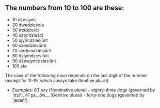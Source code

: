 ## The numbers from 10 to 100 are these:

*   10 dźesiyńć
*   20 dwadzieścia
*   30 trzidzieści
*   40 sztyrdzieści
*   50 pjyńćdziesiůnt
*   60 sześdziesiůnt
*   70 siedymdziesiůnt
*   80 ôziymdziesiůnt
*   90 dźewjyńćdziesiůnt
*   100 sto

The case of the following noun depends on the last digit of the number (except for 11-19, which always take Genitive plural).

*   _Examples:_ 83 psy (Nominative plural) - eighty-three dogs (governed by 'trzi'), 41 ps__ōw__ (Genitive plural) - forty-one dogs (governed by 'jeden').